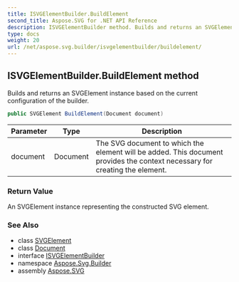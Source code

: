 ```yaml
---
title: ISVGElementBuilder.BuildElement
second_title: Aspose.SVG for .NET API Reference
description: ISVGElementBuilder method. Builds and returns an SVGElement instance based on the current configuration of the builder
type: docs
weight: 20
url: /net/aspose.svg.builder/isvgelementbuilder/buildelement/
---
```

## ISVGElementBuilder.BuildElement method

Builds and returns an SVGElement instance based on the current configuration of the builder.

```csharp
public SVGElement BuildElement(Document document)
```

| Parameter | Type | Description |
| --- | --- | --- |
| document | Document | The SVG document to which the element will be added. This document provides the context necessary for creating the element. |

### Return Value

An SVGElement instance representing the constructed SVG element.

### See Also

* class [SVGElement](../../../aspose.svg/svgelement/)
* class [Document](../../../aspose.svg.dom/document/)
* interface [ISVGElementBuilder](../)
* namespace [Aspose.Svg.Builder](../../../aspose.svg.builder/)
* assembly [Aspose.SVG](../../../)
